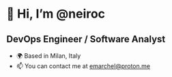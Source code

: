 👋 Hi, I’m @neiroc
===================

DevOps Engineer / Software Analyst
-------------------------------------

* 🌍 Based in Milan, Italy
* 📫 You can contact me at [emarchel@proton.me](mailto:emarchel@proton.me)

